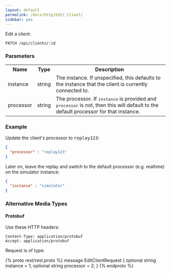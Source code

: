```yaml
---
layout: default
permalink: /docs/http/Edit_Client/
sidebar: yes
---
```


Edit a client:

    PATCH /api/clients/:id


### Parameters

<table class="inline">
  <tr>
    <th>Name</th>
    <th>Type</th>
    <th>Description</th>
  </tr>
  <tr>
    <td class="code">instance</td>
    <td class="code">string</td>
    <td>The instance. If unspecified, this defaults to the instance that the client is currently connected to.</td>
  </tr>
  <tr>
    <td class="code">processor</td>
    <td class="code">string</td>
    <td>The processor. If <tt>instance</tt> is provided and <tt>processor</tt> is not, then this will default to the default processor for that instance.</td>
  </tr>
</table>

### Example

Update the client's processor to <tt>replay123</tt>:

```json
{
  "processor" : "replay123"
}
```

Later on, leave the replay and switch to the default processor (e.g. realtime) on the simulator instance:

```json
{
  "instance" : "simulator"
}
```

### Alternative Media Types

#### Protobuf

Use these HTTP headers:

    Content-Type: application/protobuf
    Accept: application/protobuf
    
Request is of type:

{% proto rest/rest.proto %}
message EditClientRequest {
  optional string instance = 1;
  optional string processor = 2;
}
{% endproto %}
